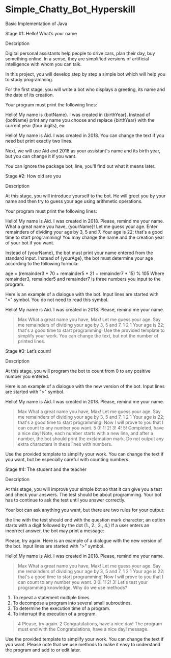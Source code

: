 # Simple_Chatty_Bot_Hyperskill
Basic Implementation of Java


Stage #1: Hello! What’s your name

Description

Digital personal assistants help people to drive cars, plan their day, buy something online. In a sense, they are simplified versions of artificial intelligence with whom you can talk.

In this project, you will develop step by step a simple bot which will help you to study programming.

For the first stage, you will write a bot who displays a greeting, its name and the date of its creation.

Your program must print the following lines:

Hello! My name is {botName}.
I was created in {birthYear}.
Instead of {botName} print any name you choose and replace {birthYear} with the current year (four digits), ex:

Hello! My name is Aid.
I was created in 2018.
You can change the text if you need but print exactly two lines.

Next, we will use Aid and 2018 as your assistant's name and its birth year, but you can change it if you want.

You can ignore the package bot; line, you'll find out what it means later.

Stage #2: How old are you

Description

At this stage, you will introduce yourself to the bot. He will greet you by your name and then try to guess your age using arithmetic operations.

Your program must print the following lines:

Hello! My name is Aid.
I was created in 2018.
Please, remind me your name.
What a great name you have, {yourName}!
Let me guess your age.
Enter remainders of dividing your age by 3, 5 and 7.
Your age is 22; that's a good time to start programming!
You may change the name and the creation year of your bot if you want.

Instead of {yourName}, the bot must print your name entered from the standard input. Instead of {yourAge}, the bot must determine your age according to the following formula:

age = (remainder3 * 70 + remainder5 * 21 + remainder7 * 15) % 105
Where remainder3, remainder5 and remainder7 is three numbers you input to the program.

Here is an example of a dialogue with the bot. Input lines are started with ">" symbol. You do not need to read this symbol.

Hello! My name is Aid.
I was created in 2018.
Please, remind me your name.
> Max
What a great name you have, Max!
Let me guess your age.
Say me remainders of dividing your age by 3, 5 and 7.
> 1 2 1
Your age is 22; that's a good time to start programming!
Use the provided template to simplify your work. You can change the text, but not the number of printed lines.

Stage #3: Let’s count!

Description

At this stage, you will program the bot to count from 0 to any positive number you entered.

Here is an example of a dialogue with the new version of the bot. Input lines are started with ">" symbol.

Hello! My name is Aid.
I was created in 2018.
Please, remind me your name.
> Max​​​​​​​
What a great name you have, Max!
Let me guess your age.
Say me remainders of dividing your age by 3, 5 and 7.
> 1 2 1
Your age is 22; that's a good time to start programming!
Now I will prove to you that I can count to any number you want.
> 5
0!
1!
2!
3!
4!
5!
Completed, have a nice day!
Note, each number starts with a new line, and after a number, the bot should print the exclamation mark. Do not output any extra characters in these lines with numbers.

Use the provided template to simplify your work. You can change the text if you want, but be especially careful with counting numbers.

Stage #4: The student and the teacher

Description

At this stage, you will improve your simple bot so that it can give you a test and check your answers. The test should be about programming. Your bot has to continue to ask the test until you answer correctly.

Your bot can ask anything you want, but there are two rules for your output:

the line with the test should end with the question mark character;
an option starts with a digit followed by the dot (1., 2., 3., 4.)
If a user enters an incorrect answer, the bot may print a message:

Please, try again.
Here is an example of a dialogue with the new version of the bot. Input lines are started with ">" symbol.

Hello! My name is Aid.
I was created in 2018.
Please, remind me your name.
> Max
What a great name you have, Max!
Let me guess your age.
Say me remainders of dividing your age by 3, 5 and 7.
> 1 2 1
Your age is 22: that's a good time to start programming!
Now I will prove to you that I can count to any number you want.
> 3
0!
1!
2!
3!
Let's test your programming knowledge.
Why do we use methods?
1. To repeat a statement multiple times.
2. To decompose a program into several small subroutines.
3. To determine the execution time of a program.
4. To interrupt the execution of a program.
> 4
Please, try again.
> 2
Congratulations, have a nice day!
The program must end with the Congratulations, have a nice day! message.

Use the provided template to simplify your work. You can change the text if you want. Please note that we use methods to make it easy to understand the program and add to or edit later.

